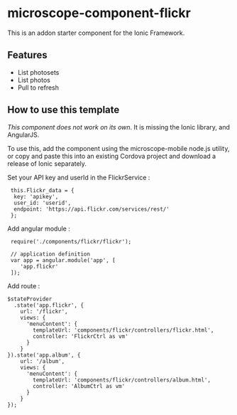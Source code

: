 # microscope-component-flickr
This is an addon starter component for the Ionic Framework.

## Features

 - List photosets
 - List photos
 - Pull to refresh

## How to use this template

*This component does not work on its own*. It is missing the Ionic library, and AngularJS.

To use this, add the component using the microscope-mobile node.js utility, or copy and paste this into an existing Cordova project and download a release of Ionic separately.

Set your API key and userId in the FlickrService : 

     this.Flickr_data = {
      key: 'apikey',
      user_id: 'userid',
      endpoint: 'https://api.flickr.com/services/rest/'
     };


Add angular module :

     require('./components/flickr/flickr');
     
     // application definition
     var app = angular.module('app', [
     	'app.flickr'
     ]);
     
Add route :

    $stateProvider
      .state('app.flickr', {
        url: '/flickr',
        views: {
          'menuContent': {
            templateUrl: 'components/flickr/controllers/flickr.html',
            controller: 'FlickrCtrl as vm'
          }
        }
    }).state('app.album', {
        url: '/album',
        views: {
          'menuContent': {
            templateUrl: 'components/flickr/controllers/album.html',
            controller: 'AlbumCtrl as vm'
          }
        }
    });



